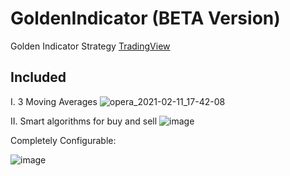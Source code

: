 # GoldenIndicator (BETA Version)
Golden Indicator Strategy [TradingView](https://www.tradingview.com)

## Included

I.   3 Moving Averages
![opera_2021-02-11_17-42-08](https://user-images.githubusercontent.com/20374208/107660041-7fca8000-6c90-11eb-9d30-026068b8a114.png)

II.  Smart algorithms for buy and sell
![image](https://user-images.githubusercontent.com/20374208/107660471-fc5d5e80-6c90-11eb-960a-e6603eb6d335.png)

Completely Configurable:

![image](https://user-images.githubusercontent.com/20374208/107859434-0e323380-6e42-11eb-9c50-daa25bf66019.png)



